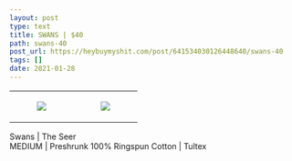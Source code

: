 ```yaml
---
layout: post
type: text
title: SWANS | $40
path: swans-40
post_url: https://heybuymyshit.com/post/641534030126448640/swans-40
tags: []
date: 2021-01-28
---
```




<table style="width:100%;"><tr><td style="vertical-align:top;">
      <figure class="tmblr-full" data-orig-height="2048" data-orig-width="1365" data-orig-src="https://concertshirts.netlify.app/shirts/0265/0265-01.jpg"><img src="https://64.media.tumblr.com/39fe50fc0ea472dea0497dc1838a1150/8277ba045a31962a-be/s540x810/e6fb56879123e93c671dd4c136b2c151f4ccadfd.jpg" data-orig-height="2048" data-orig-width="1365" data-orig-src="https://concertshirts.netlify.app/shirts/0265/0265-01.jpg"/></figure></td>
    <td style="vertical-align:top;">
      <figure class="tmblr-full" data-orig-height="2048" data-orig-width="1365" data-orig-src="https://concertshirts.netlify.app/shirts/0265/0265-02.jpg"><img src="https://64.media.tumblr.com/e0bd330f173fa4f9693a1cb1255b8856/8277ba045a31962a-41/s540x810/e47290fa8ce2b69808490622b9df3417d9677a44.jpg" data-orig-height="2048" data-orig-width="1365" data-orig-src="https://concertshirts.netlify.app/shirts/0265/0265-02.jpg"/></figure></td>
  </tr></table><p>
  Swans | The Seer<br/>MEDIUM | Preshrunk 100% Ringspun Cotton | Tultex
</p>
